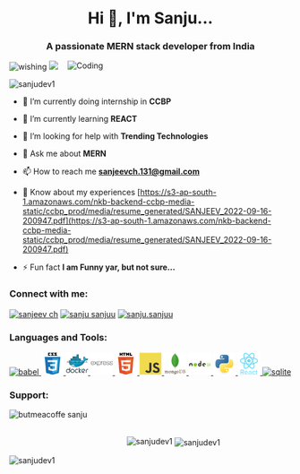 

<h1 align="center">Hi 👋, I'm Sanju...</h1>
<h3 align="center">A passionate MERN stack developer from India</h3>
<img alt="wishing" width="40" src="https://user-images.githubusercontent.com/10743728/100195412-e2ca3780-2f29-11eb-98b0-26af8496f704.gif"/>
<img  src="https://readme-typing-svg.demolab.com/?lines=Aspiring+Mernstack+developer;Frontend+developer/Sanju"/>

<img align="right" alt="Coding" width="400" src="https://cdn.dribbble.com/users/1162077/screenshots/3848914/programmer.gif"/>


<p align="left"> <img src="https://komarev.com/ghpvc/?username=sanjudev1&label=Profile%20views&color=0e75b6&style=flat" alt="sanjudev1" /> </p>

- 🔭 I’m currently doing internship in **CCBP**

- 🌱 I’m currently learning **REACT**

- 🤝 I’m looking for help with **Trending Technologies**

- 💬 Ask me about **MERN**

- 📫 How to reach me **sanjeevch.131@gmail.com**

- 📄 Know about my experiences [https://s3-ap-south-1.amazonaws.com/nkb-backend-ccbp-media-static/ccbp_prod/media/resume_generated/SANJEEV_2022-09-16-200947.pdf](https://s3-ap-south-1.amazonaws.com/nkb-backend-ccbp-media-static/ccbp_prod/media/resume_generated/SANJEEV_2022-09-16-200947.pdf)

- ⚡ Fun fact **I am Funny yar, but not sure...**

<h3 align="left">Connect with me:</h3>
<p align="left">
<a href="https://linkedin.com/in/sanjeev ch" target="blank"><img align="center" src="https://raw.githubusercontent.com/rahuldkjain/github-profile-readme-generator/master/src/images/icons/Social/linked-in-alt.svg" alt="sanjeev ch" height="30" width="40" /></a>
<a href="https://fb.com/sanju sanjuu" target="blank"><img align="center" src="https://raw.githubusercontent.com/rahuldkjain/github-profile-readme-generator/master/src/images/icons/Social/facebook.svg" alt="sanju sanjuu" height="30" width="40" /></a>
<a href="https://instagram.com/sanju.sanjuu" target="blank"><img align="center" src="https://raw.githubusercontent.com/rahuldkjain/github-profile-readme-generator/master/src/images/icons/Social/instagram.svg" alt="sanju.sanjuu" height="30" width="40" /></a>
</p>

<h3 align="left">Languages and Tools:</h3>
<p align="left"> <a href="https://babeljs.io/" target="_blank" rel="noreferrer"> <img src="https://www.vectorlogo.zone/logos/babeljs/babeljs-icon.svg" alt="babel" width="40" height="40"/> </a> <a href="https://www.w3schools.com/css/" target="_blank" rel="noreferrer"> <img src="https://raw.githubusercontent.com/devicons/devicon/master/icons/css3/css3-original-wordmark.svg" alt="css3" width="40" height="40"/> </a> <a href="https://www.docker.com/" target="_blank" rel="noreferrer"> <img src="https://raw.githubusercontent.com/devicons/devicon/master/icons/docker/docker-original-wordmark.svg" alt="docker" width="40" height="40"/> </a> <a href="https://expressjs.com" target="_blank" rel="noreferrer"> <img src="https://raw.githubusercontent.com/devicons/devicon/master/icons/express/express-original-wordmark.svg" alt="express" width="40" height="40"/> </a> <a href="https://www.w3.org/html/" target="_blank" rel="noreferrer"> <img src="https://raw.githubusercontent.com/devicons/devicon/master/icons/html5/html5-original-wordmark.svg" alt="html5" width="40" height="40"/> </a> <a href="https://developer.mozilla.org/en-US/docs/Web/JavaScript" target="_blank" rel="noreferrer"> <img src="https://raw.githubusercontent.com/devicons/devicon/master/icons/javascript/javascript-original.svg" alt="javascript" width="40" height="40"/> </a> <a href="https://www.mongodb.com/" target="_blank" rel="noreferrer"> <img src="https://raw.githubusercontent.com/devicons/devicon/master/icons/mongodb/mongodb-original-wordmark.svg" alt="mongodb" width="40" height="40"/> </a> <a href="https://nodejs.org" target="_blank" rel="noreferrer"> <img src="https://raw.githubusercontent.com/devicons/devicon/master/icons/nodejs/nodejs-original-wordmark.svg" alt="nodejs" width="40" height="40"/> </a> <a href="https://www.python.org" target="_blank" rel="noreferrer"> <img src="https://raw.githubusercontent.com/devicons/devicon/master/icons/python/python-original.svg" alt="python" width="40" height="40"/> </a> <a href="https://reactjs.org/" target="_blank" rel="noreferrer"> <img src="https://raw.githubusercontent.com/devicons/devicon/master/icons/react/react-original-wordmark.svg" alt="react" width="40" height="40"/> </a> <a href="https://www.sqlite.org/" target="_blank" rel="noreferrer"> <img src="https://www.vectorlogo.zone/logos/sqlite/sqlite-icon.svg" alt="sqlite" width="40" height="40"/> </a> </p>

<h3 align="left">Support:</h3>
<p><a href="https://www.buymeacoffee.com/butmeacoffe sanju"> <img align="left" src="https://cdn.buymeacoffee.com/buttons/v2/default-yellow.png" height="50" width="210" alt="butmeacoffe sanju" /></a></p><br><br>

<p><img align="left" src="https://github-readme-stats.vercel.app/api/top-langs?username=sanjudev1&show_icons=true&locale=en&layout=compact" alt="sanjudev1" /></p>

<p>&nbsp;<img align="center" src="https://github-readme-stats.vercel.app/api?username=sanjudev1&show_icons=true&locale=en" alt="sanjudev1" /></p>

<p><img align="center" src="https://github-readme-streak-stats.herokuapp.com/?user=sanjudev1&" alt="sanjudev1" /></p>
